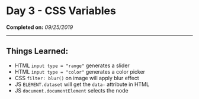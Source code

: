 # Day 3 - CSS Variables

**Completed on:** _09/25/2019_

---

## Things Learned:

-   HTML `input type = "range"` generates a slider
-   HTML `input type = "color"` generates a color picker
-   CSS `filter: blur()` on image will apply blur effect
-   JS `ELEMENT.dataset` will get the `data-` attribute in HTML
-   JS `document.documentElement` selects the <HTML /> node
